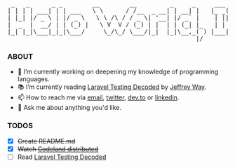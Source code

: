 <pre> _   _      _ _        __        __         _     _     ___ _             _  ___    
| | | | ___| | | ___   \ \      / /__  _ __| | __| |   |_ _( )_ __ ___   | |/ (_)_ __ ___  
| |_| |/ _ \ | |/ _ \   \ \ /\ / / _ \| '__| |/ _` |    | ||/| '_ ` _ \  | ' /| | '_ ` _ \ 
|  _  |  __/ | | (_) |   \ V  V / (_) | |  | | (_| |_   | |  | | | | | | | . \| | | | | | |
|_| |_|\___|_|_|\___/     \_/\_/ \___/|_|  |_|\__,_( ) |___| |_| |_| |_| |_|\_\_|_| |_| |_|
                                                   |/                  </pre>
### ABOUT

- 🔭  I’m currently working on deepening my knowledge of programming languages.
- 📚  I’m currently reading [Laravel Testing Decoded](https://leanpub.com/laravel-testing-decoded) by [Jeffrey Way](https://github.com/jeffreyway).
- 📫  How to reach me via [email](mailto:hallberg.kim@gmail.com), [twitter](https://twitter.com/thinkverse), [dev.to](https://dev.to/thinkverse) or [linkedin](https://www.linkedin.com/in/thinkverse/).
- 💬  Ask me about anything you'd like.

### TODOS
- [x] ~~Create README.md~~
- [x] ~~Watch [Codeland distributed](https://dev.to/codeland)~~
- [ ] Read [Laravel Testing Decoded](https://leanpub.com/laravel-testing-decoded)
